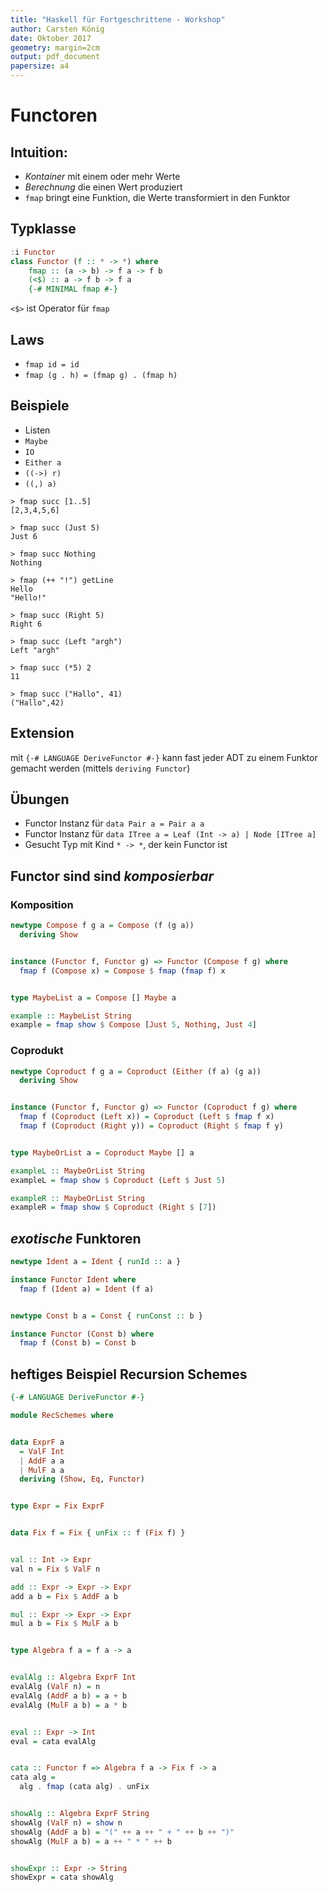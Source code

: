 ```yaml
---
title: "Haskell für Fortgeschrittene - Workshop"
author: Carsten König
date: Oktober 2017
geometry: margin=2cm
output: pdf_document
papersize: a4
---
```


# Functoren

## Intuition:

- *Kontainer* mit einem oder mehr Werte
- *Berechnung* die einen Wert produziert
- `fmap` bringt eine Funktion, die Werte transformiert in den Funktor

## Typklasse

```haskell
:i Functor
class Functor (f :: * -> *) where
    fmap :: (a -> b) -> f a -> f b
    (<$) :: a -> f b -> f a
    {-# MINIMAL fmap #-}
```

`<$>` ist Operator für `fmap`

## Laws

- `fmap id = id`
- `fmap (g . h) = (fmap g) . (fmap h)`


## Beispiele

- Listen
- `Maybe`
- `IO`
- `Either a`
- `((->) r)`
- `((,) a)`

```haskel
> fmap succ [1..5]
[2,3,4,5,6]

> fmap succ (Just 5)
Just 6

> fmap succ Nothing
Nothing

> fmap (++ "!") getLine
Hello
"Hello!"

> fmap succ (Right 5)
Right 6

> fmap succ (Left "argh")
Left "argh"

> fmap succ (*5) 2
11

> fmap succ ("Hallo", 41)
("Hallo",42)
```

## Extension
mit `{-# LANGUAGE DeriveFunctor #-}` kann fast jeder ADT zu einem Funktor gemacht werden (mittels `deriving Functor`)

## Übungen

- Functor Instanz für `data Pair a = Pair a a`
- Functor Instanz für `data ITree a = Leaf (Int -> a) | Node [ITree a]`
- Gesucht Typ mit Kind `* -> *`, der kein Functor ist

## Functor sind sind *komposierbar*

### Komposition
```haskell
newtype Compose f g a = Compose (f (g a))
  deriving Show


instance (Functor f, Functor g) => Functor (Compose f g) where
  fmap f (Compose x) = Compose $ fmap (fmap f) x


type MaybeList a = Compose [] Maybe a

example :: MaybeList String
example = fmap show $ Compose [Just 5, Nothing, Just 4]
```

### Coprodukt
```haskell
newtype Coproduct f g a = Coproduct (Either (f a) (g a))
  deriving Show


instance (Functor f, Functor g) => Functor (Coproduct f g) where
  fmap f (Coproduct (Left x)) = Coproduct (Left $ fmap f x)
  fmap f (Coproduct (Right y)) = Coproduct (Right $ fmap f y)


type MaybeOrList a = Coproduct Maybe [] a

exampleL :: MaybeOrList String
exampleL = fmap show $ Coproduct (Left $ Just 5)

exampleR :: MaybeOrList String
exampleR = fmap show $ Coproduct (Right $ [7])
```

## *exotische* Funktoren

```haskell
newtype Ident a = Ident { runId :: a }

instance Functor Ident where
  fmap f (Ident a) = Ident (f a)


newtype Const b a = Const { runConst :: b }

instance Functor (Const b) where
  fmap f (Const b) = Const b
```


## heftiges Beispiel Recursion Schemes

```haskell
{-# LANGUAGE DeriveFunctor #-}

module RecSchemes where


data ExprF a
  = ValF Int
  | AddF a a
  | MulF a a
  deriving (Show, Eq, Functor)


type Expr = Fix ExprF


data Fix f = Fix { unFix :: f (Fix f) }


val :: Int -> Expr
val n = Fix $ ValF n

add :: Expr -> Expr -> Expr
add a b = Fix $ AddF a b

mul :: Expr -> Expr -> Expr
mul a b = Fix $ MulF a b


type Algebra f a = f a -> a


evalAlg :: Algebra ExprF Int
evalAlg (ValF n) = n
evalAlg (AddF a b) = a + b
evalAlg (MulF a b) = a * b


eval :: Expr -> Int
eval = cata evalAlg


cata :: Functor f => Algebra f a -> Fix f -> a
cata alg =
  alg . fmap (cata alg) . unFix


showAlg :: Algebra ExprF String
showAlg (ValF n) = show n
showAlg (AddF a b) = "(" ++ a ++ " + " ++ b ++ ")"
showAlg (MulF a b) = a ++ " * " ++ b


showExpr :: Expr -> String
showExpr = cata showAlg
```
